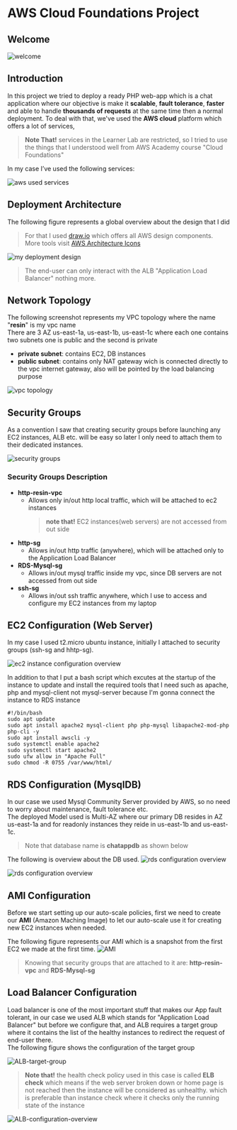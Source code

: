 # AWS Cloud Foundations Project

## Welcome

![welcome](screenshots/slides/Slide1.JPG)

## Introduction

In this project we tried to deploy a ready PHP web-app which is a chat application where our objective is make it **scalable**, **fault tolerance**, **faster** and able to handle **thousands of requests** at the same time then a normal deployment.
To deal with that, we've used the **AWS cloud** platform which offers a lot of services,

> **Note That!** services in the Learner Lab are restricted, so I tried to use the things that I understood well from AWS Academy course "Cloud Foundations"

In my case I’ve used the following services:

![aws used services](screenshots/slides/slide2.jpg)

## Deployment Architecture

The following figure represents a global overview about the design that I did

> For that I used [draw.io](https://app.diagrams.net/?splash=0&libs=aws4) which offers all AWS design components.  
> More tools visit [AWS Architecture Icons](https://aws.amazon.com/architecture/icons/)

![my deployment design](screenshots/aws-diagram.jpg)

> The end-user can only interact with the ALB "Application Load Balancer" nothing more.

## Network Topology

The following screenshot represents my VPC topology where the name "**resin**" is my vpc name  
There are 3 AZ us-east-1a, us-east-1b, us-east-1c where each one contains two subnets one is public and the second is private

- **private subnet**: contains EC2, DB instances
- **public subnet**: contains only NAT gateway wich is connected directly to the vpc internet gateway, also will be pointed by the load balancing purpose

![vpc topology](screenshots/resin-vpc.png)

## Security Groups

As a convention I saw that creating security groups before launching any EC2 instances, ALB etc. will be easy so later I only need to attach them to their dedicated instances.

![security groups](screenshots/security-groups.png)

### Security Groups Description

- **http-resin-vpc**
  - Allows only in/out http local traffic, which will be attached to ec2 instances
    > **note that!** EC2 instances(web servers) are not accessed from out side
- **http-sg**
  - Allows in/out http traffic (anywhere), which will be attached only to the Application Load Balancer
- **RDS-Mysql-sg**
  - Allows in/out mysql traffic inside my vpc, since DB servers are not accessed from out side
- **ssh-sg**
  - Allows in/out ssh traffic anywhere, which I use to access and configure my EC2 instances from my laptop

## EC2 Configuration (Web Server)

In my case I used t2.micro ubuntu instance, initially I attached to security groups (ssh-sg and hhtp-sg).

![ec2 instance configuration overview](screenshots/create-ec2.png)

In addition to that I put a bash script which excutes at the startup of the instance to update and install the required tools that I need such as apache, php and mysql-client not mysql-server because I'm gonna connect the instance to RDS instance

```
#!/bin/bash
sudo apt update
sudo apt install apache2 mysql-client php php-mysql libapache2-mod-php php-cli -y
sudo apt install awscli -y
sudo systemctl enable apache2
sudo systemctl start apache2
sudo ufw allow in "Apache Full"
sudo chmod -R 0755 /var/www/html/
```

## RDS Configuration (MysqlDB)

In our case we used Mysql Community Server provided by AWS, so no need to worry about maintenance, fault tolerance etc.  
The deployed Model used is Multi-AZ where our primary DB resides in AZ us-east-1a and for readonly instances they reide in us-east-1b and us-east-1c.

> Note that database name is **chatappdb** as shown below

The following is overview about the DB used.
![rds configuration overview](screenshots/rds-1.png)

![rds configuration overview](screenshots/rds-2.png)

## AMI Configuration

Before we start setting up our auto-scale policies, first we need to create our **AMI** (Amazon Maching Image) to let our auto-scale use it for creating new EC2 instances when needed.

The following figure represents our AMI which is a snapshot from the first EC2 we made at the first time.
![AMI](screenshots/AMI.png)

> Knowing that security groups that are attached to it are: **http-resin-vpc** and **RDS-Mysql-sg**

## Load Balancer Configuration

Load balancer is one of the most important stuff that makes our App fault tolerant, in our case we used ALB which stands for "Application Load Balancer" but before we configure that, and ALB requires a target group where it contains the list of the healthy instances to redirect the request of end-user there.  
The following figure shows the configuration of the target group

![ALB-target-group](screenshots/ALB-1.png)

> **Note that!** the health check policy used in this case is called **ELB check** which means if the web server broken down or home page is not reached then the instance will be considered as unhealthy. which is preferable than instance check where it checks only the running state of the instance

![ALB-configuration-overview](screenshots/ALB-2.png)
